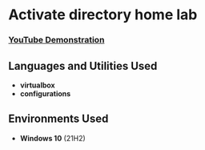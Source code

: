 <h1>Activate directory home lab</h1>

 ### [YouTube Demonstration](https://www.youtube.com/watch?v=MHsI8hJmggI&t=47s)


<h2>Languages and Utilities Used</h2>

- <b>virtualbox</b> 
- <b>configurations</b>

<h2>Environments Used </h2>

- <b>Windows 10</b> (21H2)





